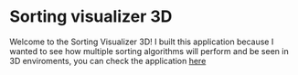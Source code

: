 # Sorting visualizer 3D

Welcome to the Sorting Visualizer 3D! I built this application
because I wanted to see how multiple sorting algorithms will
perform and be seen in 3D enviroments, you can check the application
[here](https://duhamelguerrero.github.io/sorting-visualizer-3d/)
